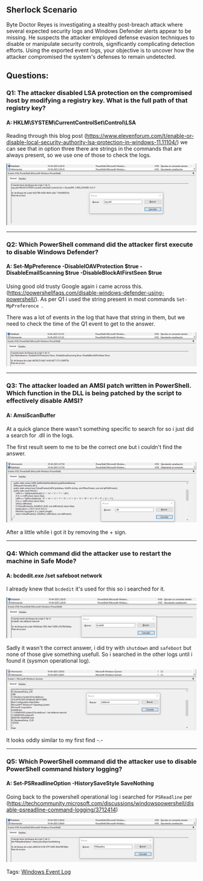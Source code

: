
## Sherlock Scenario

Byte Doctor Reyes is investigating a stealthy post-breach attack where several expected security logs and Windows Defender alerts appear to be missing. He suspects the attacker employed defense evasion techniques to disable or manipulate security controls, significantly complicating detection efforts. Using the exported event logs, your objective is to uncover how the attacker compromised the system's defenses to remain undetected.

## Questions: 


### Q1: The attacker disabled LSA protection on the compromised host by modifying a registry key. What is the full path of that registry key?

#### A: HKLM\SYSTEM\CurrentControlSet\Control\LSA

Reading through this blog post (https://www.elevenforum.com/t/enable-or-disable-local-security-authority-lsa-protection-in-windows-11.11104/) we can see that in option three there are strings in the commands that are always present, so we use one of those to check the logs.

![](../../Img/Pasted%20image%2020251007163435.png)

___

### Q2: Which PowerShell command did the attacker first execute to disable Windows Defender?

#### A: Set-MpPreference -DisableIOAVProtection $true -DisableEmailScanning $true -DisableBlockAtFirstSeen $true

Using good old trusty Google again i came across this. (https://powershellfaqs.com/disable-windows-defender-using-powershell/).
As per Q1 i used the string present in most commands `Set-MpPreference `.

There was a lot of events in the log that have that string in them, but we need to check the time of the Q1 event to get to the answer.

![](../../Img/Pasted%20image%2020251007164300.png)

___

### Q3: The attacker loaded an AMSI patch written in PowerShell. Which function in the DLL is being patched by the script to effectively disable AMSI?

#### A: AmsiScanBuffer

At a quick glance there wasn't something specific to search for so i just did a search for .dll in the logs.

The first result seem to me to be the correct one but i couldn't find the answer.

![](../../Img/Pasted%20image%2020251007164728.png)

After a little while i got it by removing the + sign.

___

### Q4: Which command did the attacker use to restart the machine in Safe Mode?

#### A: bcdedit.exe /set safeboot network

I already knew that `bcdedit` it's used for this so i searched for it.

![](../../Img/Pasted%20image%2020251007165110.png)

Sadly it wasn't the correct answer, i did try with `shutdown` and `safeboot` but none of those give something usefull.
So i searched in the other logs until i found it (sysmon operational log).

![](../../Img/Pasted%20image%2020251007170026.png)

It looks oddly similar to my first find -.-

___

### Q5: Which PowerShell command did the attacker use to disable PowerShell command history logging?

#### A: Set-PSReadlineOption -HistorySaveStyle SaveNothing

Going back to the powershell operational log i searched for `PSReadline` per (https://techcommunity.microsoft.com/discussions/windowspowershell/disable-psreadline-command-logging/3712414)

![](../../Img/Pasted%20image%2020251007170451.png)


Tags: [Windows Event Log](../../Index/Windows%20Event%20Log.md) 